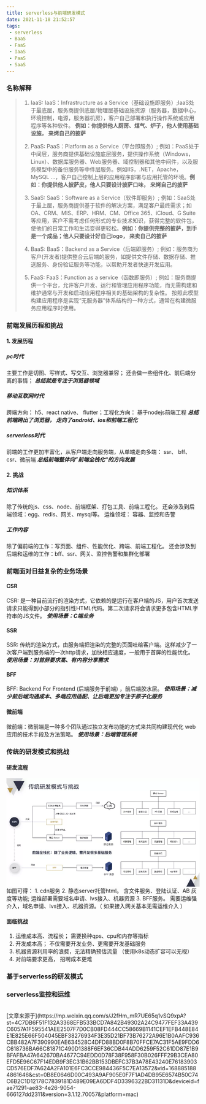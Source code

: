 ```yaml
---
title: serverless与前端研发模式
date: 2021-11-18 21:52:57
tags:
 - serverless
 - BaaS
 - FaaS
 - IaaS
 - PaaS
 - SaaS
---
```


### 名称解释
> 1. IaaS:  IaaS：Infrastructure as a Service（基础设施即服务）;IaaS处于最底层，服务商提供底层/物理层基础设施资源（服务器，数据中心，环境控制，电源，服务器机房），客户自己部署和执行操作系统或应用程序等各种软件。 **例如：你提供他人厨房、煤气、炉子，他人使用基础设施， 来烤自己的披萨**
> 
> 2. PaaS:  PaaS：Platform as a Service（平台即服务）; 例如：PaaS处于中间层，服务商提供基础设施底层服务，提供操作系统（Windows，Linux）、数据库服务器、Web服务器、域控制器和其他中间件，以及服务模型中的备份服务等中件层服务。例如IIS，.NET，Apache，MySQL …，客户自己控制上层的应用程序部署与应用托管的环境。**例如：你提供他人披萨皮，他人只要设计披萨口味， 来烤自己的披萨**
> 
> 3. SaaS:  SaaS：Software as a Service（软件即服务）; 例如：SaaS处于最上层，服务商提供基于软件的解决方案，满足客户最终需求；如OA、CRM、MIS、ERP、HRM、CM、Office 365、iCloud、G Suite等应用，客户不需考虑任何形式的专业技术知识，获得完整的软件包，使他们的日常工作和生活变得更轻松。**例如：你提供完整的披萨，到手是一个成品；他人只要设计好自己logo， 来卖自己的披萨**
> 
> 4. BaaS:  BaaS：Backend as a Service（后端即服务）;  例如：服务商为客户(开发者)提供整合云后端的服务，如提供文件存储、数据存储、推送服务、身份验证服务等功能，以帮助开发者快速开发应用。
> 
> 5. FaaS:  FaaS：Function as a service（函数即服务）; 例如：服务商提供一个平台，允许客户开发、运行和管理应用程序功能，而无需构建和维护通常与开发和启动应用程序相关的基础架构的复杂性。 按照此模型构建应用程序是实现“无服务器”体系结构的一种方式，通常在构建微服务应用程序时使用。

### 前端发展历程和挑战
#### 1. 发展历程
##### pc时代
主要工作是切图、写样式、写交互、浏览器兼容； 还会做一些组件化、前后端分离的事情； ***总结就是专注于浏览器领域***

##### 移动互联网时代
跨端方向： h5、react native、 flutter；工程化方向： 基于nodejs前端工程 ***总结前端跨出了浏览器， 走向了android、ios和前端工程化*** 

##### serverless时代  
前端的工作更加丰富化，从客户端走向服务端，从单端走向多端： ssr、 bff、csr、微前端 ***总结前端整体向”前端全栈化“的方向发展*** 
#### 2. 挑战
##### 知识体系
除了传统的js、css、node、前端框架、打包工具、前端工程化。 还会涉及到后端领域：egg、redis、网关、mysql等。 运维领域： 容器、监控和告警
##### 工作内容
除了偏前端的工作：写页面、组件、性能优化、跨端、前端工程化。 还会涉及到后端和运维的工作：bff、ssr、网关、监控告警和集群化部署

### 前端面对日益复杂的业务场景
#### CSR
CSR: 是一种目前流行的渲染方式，它依赖的是运行在客户端的JS，用户首次发送请求只能得到小部分的指引性HTML代码。第二次请求将会请求更多包含HTML字符串的JS文件。 ***使用场景：C端业务***
#### SSR
SSR: 传统的渲染方式，由服务端把渲染的完整的页面吐给客户端。这样减少了一次客户端到服务端的一次http请求，加快相应速度，一般用于首屏的性能优化。 ***使用场景：对首屏要求高、有内容分享需求***

#### BFF
BFF: Backend For Frontend (后端服务于前端) ，前后端胶水层。 ***使用场景：减少前后端沟通成本、多端应用适配、让后端更加专注于原子化服务***
#### 微前端
微前端：微前端是一种多个团队通过独立发布功能的方式来共同构建现代化 web 应用的技术手段及方法策略。 ***使用场景：后端管理系统***

### 传统的研发模式和挑战
#### 研发流程
<img src="/img/csr.webp" height = "auto" align=center />
如图可得： 
1. cdn服务
2. 静态server托管html。 含文件服务、登陆认证、AB 灰度等功能; 运维部署需要域名申请、lvs接入、机器资源
3. BFF服务。 需要运维强介入，域名申请、lvs接入、机器资源。（ 如果接入网关基本无需运维介入 ）

#### 面临挑战
1. 运维成本高、流程长； 需要换种qps、cpu和内存等指标
2. 开发成本高； 不仅需要开发业务、更需要开发基础服务
3. 机器资源利用率的浪费，无法精确预估流量 （使用k8s动态扩容可以无视）
4. 对前端要求更高， 招聘成本更难
   
### 基于serverless的研发模式

### serverless监控和运维



<br/>
[文章来源于](https://mp.weixin.qq.com/s/J2fHm_mR7UE65q1vSQ9xpA?st=4C7DB6F51F132A3368EFB533BCD7A842B49302A24C9477FEF33A439C6057A1F595541AEE2507F7D0CB08FD444CC58669B1141CEF1EFB448E84E1E825E66F504045EBF38276934F3E35D21BF73B76272A96E1B0AAFC936CBB482A7F390990EAE634528C4DFD88BD0F8B70FFCE7AC31F5AE9FDD6C618736BA66C81871C490D1388F6EF36CDB44ADD6259F52C61DD87E1B9BFAFBA47A642670BA4677C94EDD0D78F38F958F30B026FFF29B3CEA80EFD5E96C67F14EDB9F3EC31B62BB153DBEFC37B3A78E43240E76183903CD576EDF7A624A2FA101E6FC3CCE984436F5C7EA13572&vid=1688851884861646&cst=0B8E0646D00C493A9AF905E0F7F1AD4DB95E6574B50C74C6B2C1D12178C7839181D489E09EA6DDF4D3396322BD31131D&deviceid=fae71291-ae83-4e26-9054-666127dd2311&version=3.1.12.70057&platform=mac)